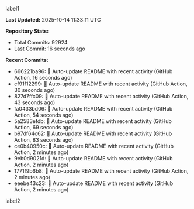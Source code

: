 
label1 
<!-- ACTIVITY_START -->
**Last Updated:** 2025-10-14 11:33:11 UTC

**Repository Stats:**
- Total Commits: 92924
- Last Commit: 16 seconds ago

**Recent Commits:**
- 666221ba96: 🤖 Auto-update README with recent activity (GitHub Action, 16 seconds ago)
- cf91f12299: 🤖 Auto-update README with recent activity (GitHub Action, 30 seconds ago)
- 827d7ffc09: 🤖 Auto-update README with recent activity (GitHub Action, 43 seconds ago)
- fa0433bd06: 🤖 Auto-update README with recent activity (GitHub Action, 54 seconds ago)
- 5a2583efdb: 🤖 Auto-update README with recent activity (GitHub Action, 69 seconds ago)
- b97df64c62: 🤖 Auto-update README with recent activity (GitHub Action, 83 seconds ago)
- ce0b40950c: 🤖 Auto-update README with recent activity (GitHub Action, 2 minutes ago)
- 9eb0d9021d: 🤖 Auto-update README with recent activity (GitHub Action, 2 minutes ago)
- 1771f9b6b8: 🤖 Auto-update README with recent activity (GitHub Action, 2 minutes ago)
- eeebe43c23: 🤖 Auto-update README with recent activity (GitHub Action, 2 minutes ago)
<!-- ACTIVITY_END -->

label2
